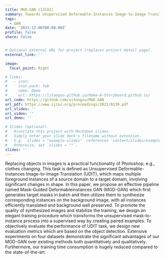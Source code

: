 ```yaml
---
title: MGD-GAN (IJCAI)
summary: Towards Unspervised Deformable-Instances Image-to-Image Translation
tags:
  - GAN
date: '2021-12-06T00:00:00Z'
profile: false
share: false


# Optional external URL for project (replaces project detail page).
external_link: ''

image:
  focal_point: Right

# links:
#   - icon:
#     icon_pack: fab
#     name: Demo
#     url: https://litaoguo.github.io/Make-A-Storyboard.github.io/
url_code: https://github.com/sitongsu/MGD_GAN
url_pdf: https://www.ijcai.org/proceedings/2021/0139.pdf
url_slides: ''
url_video: ''
url_demo: ''

# Slides (optional).
#   Associate this project with Markdown slides.
#   Simply enter your slide deck's filename without extension.
#   E.g. `slides = "example-slides"` references `content/slides/example-slides.md`.
#   Otherwise, set `slides = ""`.
slides: ''
---
```


Replacing objects in images is a practical functionality of Photoshop, e.g., clothes changing. This task is defined as Unsupervised Deformable-Instances Image-to-Image Translation (UDIT), which maps multiple foreground instances of a source domain to a target domain, involving significant changes in shape. In this paper, we propose an effective pipeline named Mask-Guided Deformableinstances GAN (MGD-GAN) which first generates target masks in batch and then utilizes them to synthesize corresponding instances on the background image, with all instances efficiently translated and background well preserved. To promote the quality of synthesized images and stabilize the training, we design an elegant training procedure which transforms the unsupervised mask-to-instance process into a supervised way by creating paired examples. To objectively evaluate the performance of UDIT task, we design new evaluation metrics which are based on the object detection. Extensive experiments on four datasets demonstrate the significant advantages of our MGD-GAN over existing methods both quantitatively and qualitatively. Furthermore, our training time consumption is hugely reduced compared to the state-of-the-art.